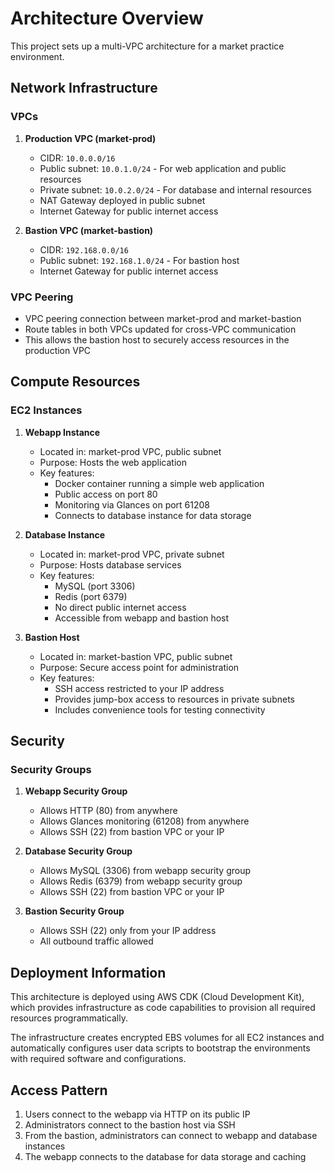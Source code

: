# Architecture Overview

This project sets up a multi-VPC architecture for a market practice environment.

## Network Infrastructure

### VPCs

1. **Production VPC (market-prod)**
   - CIDR: `10.0.0.0/16`
   - Public subnet: `10.0.1.0/24` - For web application and public resources
   - Private subnet: `10.0.2.0/24` - For database and internal resources
   - NAT Gateway deployed in public subnet
   - Internet Gateway for public internet access

2. **Bastion VPC (market-bastion)**
   - CIDR: `192.168.0.0/16`
   - Public subnet: `192.168.1.0/24` - For bastion host
   - Internet Gateway for public internet access

### VPC Peering

- VPC peering connection between market-prod and market-bastion
- Route tables in both VPCs updated for cross-VPC communication
- This allows the bastion host to securely access resources in the production VPC

## Compute Resources

### EC2 Instances

1. **Webapp Instance**
   - Located in: market-prod VPC, public subnet
   - Purpose: Hosts the web application
   - Key features:
     - Docker container running a simple web application
     - Public access on port 80
     - Monitoring via Glances on port 61208
     - Connects to database instance for data storage

2. **Database Instance**
   - Located in: market-prod VPC, private subnet
   - Purpose: Hosts database services
   - Key features:
     - MySQL (port 3306)
     - Redis (port 6379)
     - No direct public internet access
     - Accessible from webapp and bastion host

3. **Bastion Host**
   - Located in: market-bastion VPC, public subnet
   - Purpose: Secure access point for administration
   - Key features:
     - SSH access restricted to your IP address
     - Provides jump-box access to resources in private subnets
     - Includes convenience tools for testing connectivity

## Security

### Security Groups

1. **Webapp Security Group**
   - Allows HTTP (80) from anywhere
   - Allows Glances monitoring (61208) from anywhere
   - Allows SSH (22) from bastion VPC or your IP

2. **Database Security Group**
   - Allows MySQL (3306) from webapp security group
   - Allows Redis (6379) from webapp security group
   - Allows SSH (22) from bastion VPC or your IP

3. **Bastion Security Group**
   - Allows SSH (22) only from your IP address
   - All outbound traffic allowed

## Deployment Information

This architecture is deployed using AWS CDK (Cloud Development Kit), which provides infrastructure as code capabilities to provision all required resources programmatically.

The infrastructure creates encrypted EBS volumes for all EC2 instances and automatically configures user data scripts to bootstrap the environments with required software and configurations.

## Access Pattern

1. Users connect to the webapp via HTTP on its public IP
2. Administrators connect to the bastion host via SSH
3. From the bastion, administrators can connect to webapp and database instances
4. The webapp connects to the database for data storage and caching